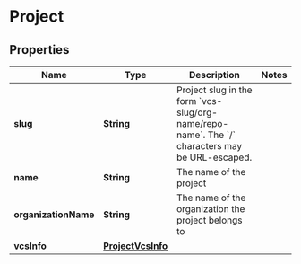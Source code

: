 

# Project

## Properties

Name | Type | Description | Notes
------------ | ------------- | ------------- | -------------
**slug** | **String** | Project slug in the form &#x60;vcs-slug/org-name/repo-name&#x60;. The &#x60;/&#x60; characters may be URL-escaped. | 
**name** | **String** | The name of the project | 
**organizationName** | **String** | The name of the organization the project belongs to | 
**vcsInfo** | [**ProjectVcsInfo**](ProjectVcsInfo.md) |  | 



